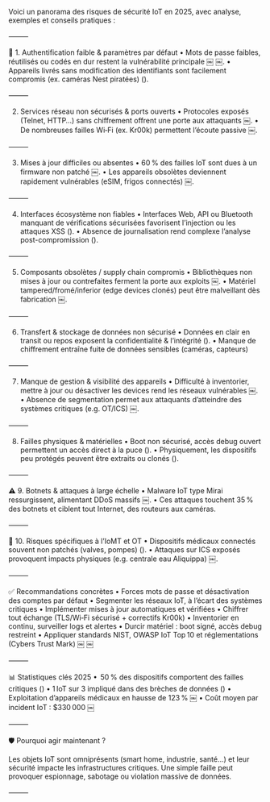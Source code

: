 Voici un panorama des risques de sécurité IoT en 2025, avec analyse, exemples et conseils pratiques :

⸻

📌 1. Authentification faible & paramètres par défaut
	•	Mots de passe faibles, réutilisés ou codés en dur restent la vulnérabilité principale  ￼ ￼.
	•	Appareils livrés sans modification des identifiants sont facilement compromis (ex. caméras Nest piratées) ().

⸻

2. Services réseau non sécurisés & ports ouverts
	•	Protocoles exposés (Telnet, HTTP…) sans chiffrement offrent une porte aux attaquants  ￼.
	•	De nombreuses failles Wi‑Fi (ex. Kr00k) permettent l’écoute passive  ￼.

⸻

3. Mises à jour difficiles ou absentes
	•	60 % des failles IoT sont dues à un firmware non patché  ￼.
	•	Les appareils obsolètes deviennent rapidement vulnérables (eSIM, frigos connectés)  ￼.

⸻

4. Interfaces écosystème non fiables
	•	Interfaces Web, API ou Bluetooth manquant de vérifications sécurisées favorisent l’injection ou les attaques XSS ().
	•	Absence de journalisation rend complexe l’analyse post-compromission ().

⸻

5. Composants obsolètes / supply chain compromis
	•	Bibliothèques non mises à jour ou contrefaites ferment la porte aux exploits  ￼.
	•	Matériel tampered/fromé/inferior (edge devices clonés) peut être malveillant dès fabrication  ￼.

⸻

6. Transfert & stockage de données non sécurisé
	•	Données en clair en transit ou repos exposent la confidentialité & l’intégrité ().
	•	Manque de chiffrement entraîne fuite de données sensibles (caméras, capteurs)

⸻

7. Manque de gestion & visibilité des appareils
	•	Difficulté à inventorier, mettre à jour ou désactiver les devices rend les réseaux vulnérables  ￼.
	•	Absence de segmentation permet aux attaquants d’atteindre des systèmes critiques (e.g. OT/ICS)  ￼.

⸻

8. Failles physiques & matérielles
	•	Boot non sécurisé, accès debug ouvert permettent un accès direct à la puce ().
	•	Physiquement, les dispositifs peu protégés peuvent être extraits ou clonés ().

⸻

⚠️ 9. Botnets & attaques à large échelle
	•	Malware IoT type Mirai ressurgissent, alimentant DDoS massifs  ￼.
	•	Ces attaques touchent 35 % des botnets et ciblent tout Internet, des routeurs aux caméras.

⸻

🏥 10. Risques spécifiques à l’IoMT et OT
	•	Dispositifs médicaux connectés souvent non patchés (valves, pompes) ().
	•	Attaques sur ICS exposés provoquent impacts physiques (e.g. centrale eau Aliquippa)  ￼.

⸻

✅ Recommandations concrètes
	•	Forces mots de passe et désactivation des comptes par défaut
	•	Segmenter les réseaux IoT, à l’écart des systèmes critiques
	•	Implémenter mises à jour automatiques et vérifiées
	•	Chiffrer tout échange (TLS/Wi‑Fi sécurisé + correctifs Kr00k)
	•	Inventorier en continu, surveiller logs et alertes
	•	Durcir matériel : boot signé, accès debug restreint
	•	Appliquer standards NIST, OWASP IoT Top 10 et réglementations (Cybers Trust Mark)  ￼ ￼

⸻

📊 Statistiques clés 2025
	•	 50 % des dispositifs comportent des failles critiques ()
	•	1 IoT sur 3 impliqué dans des brèches de données ()
	•	Exploitation d’appareils médicaux en hausse de 123 %  ￼
	•	Coût moyen par incident IoT : $330 000  ￼

⸻

🛡️ Pourquoi agir maintenant ?

Les objets IoT sont omniprésents (smart home, industrie, santé…) et leur sécurité impacte les infrastructures critiques. Une simple faille peut provoquer espionnage, sabotage ou violation massive de données.

⸻
